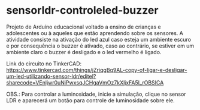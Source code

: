 # sensorldr-controleled-buzzer
Projeto de Arduíno educacional voltado a ensino de crianças e adolescentes ou à aqueles que estão aprendendo sobre os sensores. A atividade consiste na ativação do led azul caso esteja um ambiente escuro e por consequência o buzzer é ativado, caso ao contrário, se estiver em um ambiente claro o buzzer é desligado e o led vermelho é ligado.

Link do circuito no TinkerCAD: https://www.tinkercad.com/things/jZriqgBq9AL-copy-of-ligar-e-desligar-um-led-utilizando-sensor-ldr/editel?sharecode=VEnljwr0uNiPwxsqJCHgaVmOz7kXljxFA5I_rOBSICA

OBS.: Para controlar a luminosidade, inicie a simulação, clique no sensor LDR e  aparecerá um botão para controle de luminosidade sobre ele.
